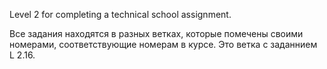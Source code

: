 Level 2 for completing a technical school assignment.

Все задания находятся в разных ветках, которые помечены своими номерами, соответствующие номерам в курсе.
Это ветка с заданнием L 2.16.
